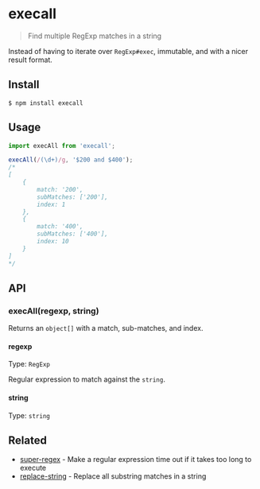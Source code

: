 # execall

> Find multiple RegExp matches in a string

Instead of having to iterate over `RegExp#exec`, immutable, and with a nicer result format.

## Install

```
$ npm install execall
```

## Usage

```js
import execAll from 'execall';

execAll(/(\d+)/g, '$200 and $400');
/*
[
	{
		match: '200',
		subMatches: ['200'],
		index: 1
	},
	{
		match: '400',
		subMatches: ['400'],
		index: 10
	}
]
*/
```

## API

### execAll(regexp, string)

Returns an `object[]` with a match, sub-matches, and index.

#### regexp

Type: `RegExp`

Regular expression to match against the `string`.

#### string

Type: `string`

## Related

- [super-regex](https://github.com/sindresorhus/super-regex) - Make a regular expression time out if it takes too long to execute
- [replace-string](https://github.com/sindresorhus/replace-string) - Replace all substring matches in a string
